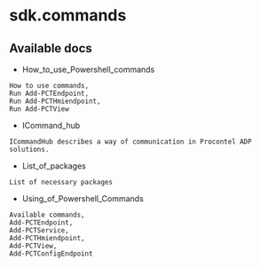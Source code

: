 # sdk.commands

## Available docs

- How_to_use_Powershell_commands

```
How to use commands,
Run Add-PCTEndpoint,
Run Add-PCTHmiendpoint,
Run Add-PCTView
```

- ICommand_hub

```
ICommandHub describes a way of communication in Procontel ADP solutions. 
```

- List_of_packages

```
List of necessary packages
```

- Using_of_Powershell_Commands

```
Available commands,
Add-PCTEndpoint,
Add-PCTService,
Add-PCTHmiendpoint,
Add-PCTView,
Add-PCTConfigEndpoint
```